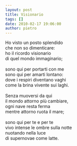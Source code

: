 ```yaml
---
layout: post
title: Visionario
tags: []
date: 2010-02-17 19:06:00
author: pietro
---
```

Ho visto un posto splendido<br/>che non so dimenticare:<br/>ho il ricordo visionario<br/>di quel mondo immaginario;<br/><br/>sono qui per portarti con me<br/>sono qui per amarti lontano:<br/>dove i respiri diventano vaghi<br/>come la brina vivente sui laghi.<br/><br/>Senza muoversi da qui<br/>il mondo attorno più cambiare,<br/>ogni nave resta ferma<br/>mentre attorno ruota il mare;<br/><br/>sono qui per te e per te<br/>vivo intense le ombre sulla notte<br/>nuotando nella luce<br/>di supernovae come latte.
